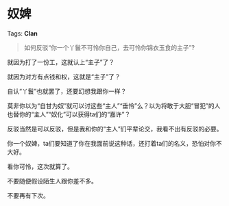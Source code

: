 # 奴婢

Tags: **Clan**

> 如何反驳“你一个丫鬟不可怜你自己，去可怜你锦衣玉食的主子”?



就因为打了一份工，这就认上“主子”了？

就因为对方有点钱和权，这就是“主子”了？

自认“丫鬟”也就罢了，还要幻想我跟你一样？

莫非你以为“自甘为奴”就可以讨这些“主人”“垂怜”么？以为将敢于大胆“冒犯”的人也替你的“主人”“奴化”可以获得ta们的“嘉许”？

反驳当然是可以反驳，但是我和你的“主人”们平辈论交，我看不出有反驳的必要。

你一个奴婢，ta们要知道了你在我面前说这种话，还打着ta们的名义，恐怕对你不大好。

看你可怜，这次就算了。

不要随便假设陌生人跟你差不多。

不要再有下次。



